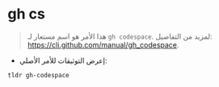 # gh cs

> هذا الأمر هو اسم مستعار لـ  `gh codespace`.
> لمزيد من التفاصيل: <https://cli.github.com/manual/gh_codespace>.

- إعرض التوثيقات للأمر الأصلي:

`tldr gh-codespace`
